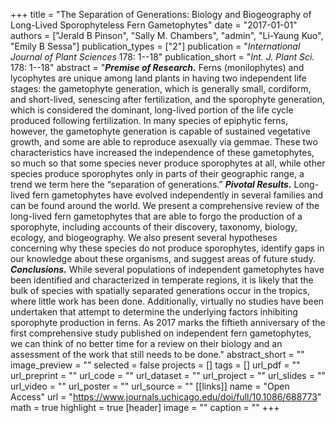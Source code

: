 +++
title = "The Separation of Generations: Biology and Biogeography of Long-Lived Sporophyteless Fern Gametophytes"
date = "2017-01-01"
authors = ["Jerald B Pinson", "Sally M. Chambers", "admin", "Li-Yaung Kuo", "Emily B Sessa"]
publication_types = ["2"]
publication = "_International Journal of Plant Sciences_ 178: 1--18"
publication_short = "_Int. J. Plant Sci._ 178: 1--18"
abstract = "__*Premise of Research.*__  Ferns (monilophytes) and lycophytes are unique among land plants in having two independent life stages: the gametophyte generation, which is generally small, cordiform, and short-lived, senescing after fertilization, and the sporophyte generation, which is considered the dominant, long-lived portion of the life cycle produced following fertilization. In many species of epiphytic ferns, however, the gametophyte generation is capable of sustained vegetative growth, and some are able to reproduce asexually via gemmae. These two characteristics have increased the independence of these gametophytes, so much so that some species never produce sporophytes at all, while other species produce sporophytes only in parts of their geographic range, a trend we term here the “separation of generations.” __*Pivotal Results.*__  Long-lived fern gametophytes have evolved independently in several families and can be found around the world. We present a comprehensive review of the long-lived fern gametophytes that are able to forgo the production of a sporophyte, including accounts of their discovery, taxonomy, biology, ecology, and biogeography. We also present several hypotheses concerning why these species do not produce sporophytes, identify gaps in our knowledge about these organisms, and suggest areas of future study. __*Conclusions.*__  While several populations of independent gametophytes have been identified and characterized in temperate regions, it is likely that the bulk of species with spatially separated generations occur in the tropics, where little work has been done. Additionally, virtually no studies have been undertaken that attempt to determine the underlying factors inhibiting sporophyte production in ferns. As 2017 marks the fiftieth anniversary of the first comprehensive study published on independent fern gametophytes, we can think of no better time for a review on their biology and an assessment of the work that still needs to be done."
abstract_short = ""
image_preview = ""
selected = false
projects = []
tags = []
url_pdf = ""
url_preprint = ""
url_code = ""
url_dataset = ""
url_project = ""
url_slides = ""
url_video = ""
url_poster = ""
url_source = ""
[[links]]
  name = "Open Access"
  url = "https://www.journals.uchicago.edu/doi/full/10.1086/688773"
math = true
highlight = true
[header]
image = ""
caption = ""
+++
